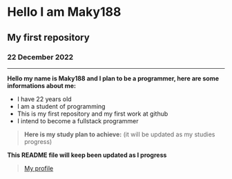 <!--Header-->
# Hello I am Maky188

## My first repository

### 22 December 2022

<!--content-->
---
**Hello my name is Maky188 and I plan to be a programmer, here are some informations about me:**

* I have 22 years old
* I am a student of programming
* This is my first repository and my first work at github
* I intend to become a fullstack programmer

<!--table-->

>**Here is my study plan to achieve:** (it will be updated as my studies progress)




**This README file will keep been updated as I progress**
>[My profile](https://github.com/Maky189)

